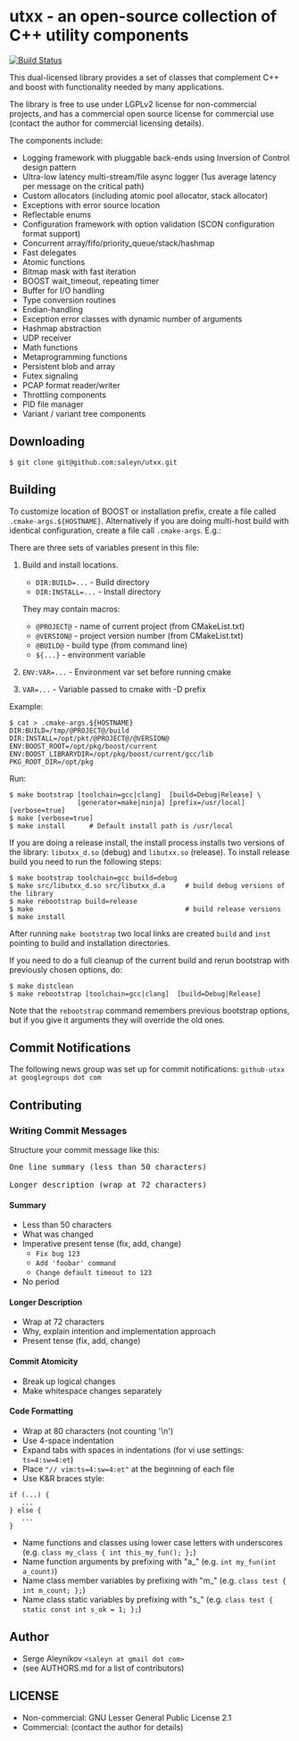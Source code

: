# utxx - an open-source collection of C++ utility components #

[![Build Status](https://travis-ci.org/saleyn/utxx.svg?branch=master)](https://travis-ci.org/saleyn/utxx)

This dual-licensed library provides a set of classes that
complement C++ and boost with functionality needed by many
applications.

The library is free to use under LGPLv2 license for
non-commercial projects, and has a commercial open source license
for commercial use (contact the author for commercial
licensing details).

The components include:

* Logging framework with pluggable back-ends using Inversion of Control design pattern 
* Ultra-low latency multi-stream/file async logger (1us average latency per message on the critical path)
* Custom allocators (including atomic pool allocator, stack allocator)
* Exceptions with error source location
* Reflectable enums
* Configuration framework with option validation (SCON configuration format support)
* Concurrent array/fifo/priority_queue/stack/hashmap
* Fast delegates
* Atomic functions
* Bitmap mask with fast iteration
* BOOST wait_timeout, repeating timer
* Buffer for I/O handling
* Type conversion routines
* Endian-handling
* Exception error classes with dynamic number of arguments
* Hashmap abstraction
* UDP receiver
* Math functions
* Metaprogramming functions
* Persistent blob and array
* Futex signaling
* PCAP format reader/writer
* Throttling components
* PID file manager
* Variant / variant tree components

## Downloading ##
``$ git clone git@github.com:saleyn/utxx.git``

## Building ##
To customize location of BOOST or installation prefix, create a file called
`.cmake-args.${HOSTNAME}`. Alternatively if you are doing multi-host build with
identical configuration, create a file call `.cmake-args`. E.g.:

There are three sets of variables present in this file:

1. Build and install locations.

   * `DIR:BUILD=...`   - Build directory
   * `DIR:INSTALL=...` - Install directory

   They may contain macros:
   
      * `@PROJECT@`   - name of current project (from CMakeList.txt)
      * `@VERSION@`   - project version number  (from CMakeList.txt)
      * `@BUILD@`     - build type (from command line)
      * `${...}`      - environment variable

2. `ENV:VAR=...`     - Environment var set before running cmake

3. `VAR=...`         - Variable passed to cmake with -D prefix

Example:
```
$ cat > .cmake-args.${HOSTNAME}
DIR:BUILD=/tmp/@PROJECT@/build
DIR:INSTALL=/opt/pkt/@PROJECT@/@VERSION@
ENV:BOOST_ROOT=/opt/pkg/boost/current
ENV:BOOST_LIBRARYDIR=/opt/pkg/boost/current/gcc/lib
PKG_ROOT_DIR=/opt/pkg
```
Run:
```
$ make bootstrap [toolchain=gcc|clang]  [build=Debug|Release] \
                 [generator=make|ninja] [prefix=/usr/local] [verbose=true]
$ make [verbose=true]
$ make install      # Default install path is /usr/local
```
If you are doing a release install, the install process installs two
versions of the library: `libutxx_d.so` (debug) and `libutxx.so` (release).
To install release build you need to run the following steps:
```
$ make bootstrap toolchain=gcc build=debug
$ make src/libutxx_d.so src/libutxx_d.a     # build debug versions of the library
$ make rebootstrap build=release
$ make                                      # build release versions
$ make install
```
After running `make bootstrap` two local links are created `build` and `inst`
pointing to build and installation directories.

If you need to do a full cleanup of the current build and rerun bootstrap with
previously chosen options, do:
```
$ make distclean
$ make rebootstrap [toolchain=gcc|clang]  [build=Debug|Release]
```
Note that the `rebootstrap` command remembers previous bootstrap options, but
if you give it arguments they will override the old ones.

## Commit Notifications ##
The following news group was set up for commit notifications:
`github-utxx at googlegroups dot com`

## Contributing ##

### Writing Commit Messages ###
Structure your commit message like this:

<pre>
One line summary (less than 50 characters)

Longer description (wrap at 72 characters)
</pre>

#### Summary ####
* Less than 50 characters
* What was changed
* Imperative present tense (fix, add, change)
  * `Fix bug 123`
  * `Add 'foobar' command`
  * `Change default timeout to 123`
* No period

#### Longer Description ####
* Wrap at 72 characters
* Why, explain intention and implementation approach
* Present tense (fix, add, change)

#### Commit Atomicity ####
* Break up logical changes
* Make whitespace changes separately

#### Code Formatting ####
* Wrap at 80 characters (not counting '\n')
* Use 4-space indentation
* Expand tabs with spaces in indentations (for vi use settings: `ts=4:sw=4:et`)
* Place `"// vim:ts=4:sw=4:et"` at the beginning of each file
* Use K&R braces style:
```
if (...) {
   ...
} else {
   ...
}
```
* Name functions and classes using lower case letters with underscores (e.g. `class my_class { int this_my_fun(); };`)
* Name function arguments by prefixing with "a_" (e.g. `int my_fun(int a_count)`)
* Name class member variables by prefixing with "m_" (e.g. `class test { int m_count; };`)
* Name class static variables by prefixing with "s_" (e.g. `class test { static const int s_ok = 1; };`)

## Author ##
* Serge Aleynikov `<saleyn at gmail dot com>`
* (see AUTHORS.md for a list of contributors)

## LICENSE ##
* Non-commercial: GNU Lesser General Public License 2.1
* Commercial:     (contact the author for details)
